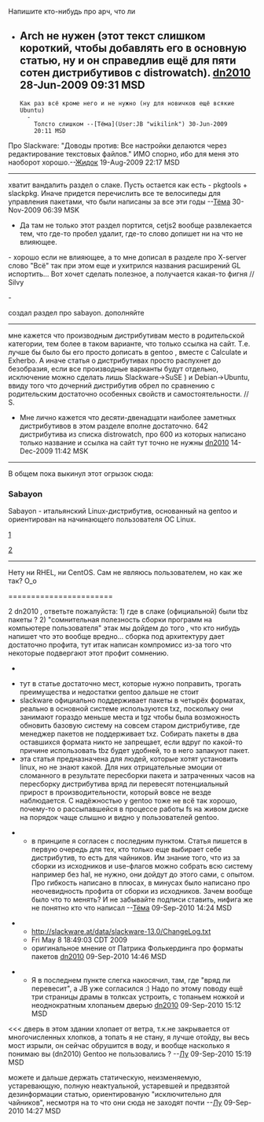 Напишите кто-нибудь про арч, что ли

  -   
    Arch не нужен (этот текст слишком короткий, чтобы добавлять его в
    основную статью, ну и он справедлив ещё для пяти сотен
    дистрибутивов с distrowatch).
    [dn2010](User:dn2010 "wikilink") 28-Jun-2009 09:31 MSD
      -   
        Как раз всё кроме него и не нужно (ну для новичков ещё всякие
        Ubuntu)
          -   
            Толсто слишком --[Тёма](User:JB "wikilink") 30-Jun-2009
            20:11 MSD

Про Slackware: "Доводы против: Все настройки делаются через
редактирование текстовых файлов." ИМО спорно, ибо для меня
это наоборот хорошо.--[Жидок](User:Cooler "wikilink") 19-Aug-2009 22:17
MSD

-----

хватит вандалить раздел о слаке. Пусть остается как есть - pkgtools +
slackpkg. Иначе придется перечислить все те велосипеды для управления
пакетами, что были написаны за все эти годы
--[Тёма](User:JB "wikilink") 30-Nov-2009 06:39 MSK

  -   
    Да там не только этот раздел портится, cetjs2 вообще развлекается
    тем, что где-то пробел удалит, где-то слово допишет ни на что не
    влияющее.

\- хорошо если не влияющее, а то мне дописал в разделе про X-server
слово "Всё" так при этом еще и ухитрился названия расширений GL
испортить... Вот хочет сделать полезное, а получается какая-то фигня
// Silvy

\-

создал раздел про sabayon. дополняйте

-----

мне кажется что производным дистрибутивам место в родительской
категории, тем более в таком варианте, что только ссылка на
сайт. Т.е. лучше бы было бы его просто дописать в gentoo , вместе с
Calculate и Exherbo. А иначе статья о дистрибутивах просто распухнет до
безобразия, если все производные варианты будут отдельно, исключение
можно сделать лишь Slackware-\>SuSE ) и Debian-\>Ubuntu, ввиду того
что дочерний дистрибутив обрел по сравнению с родительским достаточно
особенных свойств и самостоятельности. // S.

  -   
    Мне лично кажется что десяти-двенадцати наиболее заметных
    дистрибутивов в этом разделе вполне достаточно. 642
    дистрибутива из списка distrowatch, про 600 из которых
    написано только название и ссылка на сайт тут точно не нужны
    [dn2010](User:dn2010 "wikilink") 14-Dec-2009 11:42 MSK

-----

В общем пока выкинул этот огрызок сюда:

### Sabayon

Sabayon - итальянский Linux-дистрибутив, основанный на gentoo и
ориентирован на начинающего пользователя ОС Linux.

[1](http://distrowatch.com/table.php?distribution=sabayon)

[2](http://www.sabayonlinux.org/)

-----

Нету ни RHEL, ни CentOS. Сам не являюсь пользователем, но как же так?
O\_o

\=======================

2 dn2010 , ответьте пожалуйста: 1) где в слаке (официальной) были tbz
пакеты ? 2) "сомнительная полезность сборки программ на компьютере
пользователя" этак мы дойдем до того , что кто нибудь напишет что это
вообще вредно... сборка под архитектуру дает достаточно профита, тут
итак написан компромисс из-за того что некоторые подвергают этот
профит сомнению.

  - 

<!-- end list -->

  - тут в статье достаточно мест, которые нужно поправить, трогать
    преимущества и недостатки gentoo дальше не стоит
  - slackware официально поддерживает пакеты в четырёх форматах, реально
    в основной системе используются txz, поскольку они занимают гораздо
    меньше места и tgz чтобы была возможность обновить базовую систему
    на совсем старом дистрибутиве, где менеджер пакетов не поддерживает
    txz. Собирать пакеты в два оставшихся формата никто не запрещает,
    если вдруг по какой-то причине использовать tbz будет удобней, то
    в него запакуют пакет.
  - эта статья предназначена для людей, которые хотят установить linux,
    но не знают какой. Для них отрицательные эмоции от сломанного в
    результате пересборки пакета и затраченных часов на пересборку
    дистрибутива вряд ли перевесят потенциальный прирост в
    производительности, который вовсе не везде наблюдается.
    С надёжностью у gentoo тоже не всё так хорошо, почему-то о
    рассыпавшейся в процессе работы fs на живом диске на
    порядок чаще слышно и видно у пользователей gentoo.

<!-- end list -->

  -   - в принципе я согласен с последним пунктом. Статья пишется в
        первую очередь для тех, кто только еще выбирает себе
        дистрибутив, то есть для чайников. Им знание того, что из
        за сборки из исходников и use-флагов можно собрать всю систему
        например без hal, не нужно, они дойдут до этого сами, с
        опытом. Про гибкость написано в плюсах, в минусах было
        написано про неочевидность профита от сборки из исходников.
        Зачем вообще было что то менять? И не забывайте подписи
        ставить, нифига же не понятно кто что написал
        --[Тёма](User:JB "wikilink") 09-Sep-2010 14:24 MSD

<!-- end list -->

  -   - <http://slackware.at/data/slackware-13.0/ChangeLog.txt>
      - Fri May 8 18:49:03 CDT 2009
      - оригинальное мнение от Патрика Фолькердинга про форматы пакетов
        [dn2010](User:dn2010 "wikilink") 09-Sep-2010 14:46 MSD

<!-- end list -->

  -   - Я в последнем пункте слегка накосячил, там, где "вряд ли
        перевесит", а JB уже согласился :) Надо по этому поводу
        ещё три страницы драмы в толксах устроить, с топаньем ножкой и
        неоднократным хлопаньем дверью [dn2010](User:dn2010 "wikilink")
        09-Sep-2010 15:12 MSD

\<\<\< дверь в этом здании хлопает от ветра, т.к.не закрывается от
многочисленных хлопков, а топать я не стану, я лучше отойду, вы
весь мост изрыли, он сейчас обрушится в воду, и вообще насколько я
понимаю вы (dn2010) Gentoo не пользовались ?
--[Лу](User:Sylvia "wikilink") 09-Sep-2010 15:19 MSD

можете и дальше держать статическую, неизменяемую, устаревающую, полную
неактуальной, устаревшей и предвзятой дезинформации статью,
ориентированую "исключительно для чайников", несмотря на то
что они сюда не заходят почти --[Лу](User:Sylvia "wikilink")
09-Sep-2010 14:27 MSD
